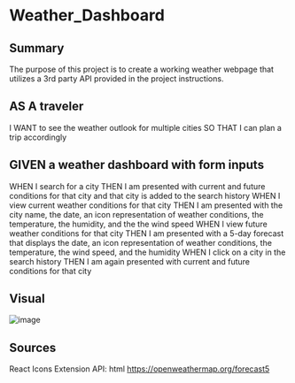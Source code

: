 # Weather_Dashboard

## Summary
The purpose of this project is to create a working weather webpage that utilizes a 3rd party API provided in the project instructions.

## AS A traveler
I WANT to see the weather outlook for multiple cities
SO THAT I can plan a trip accordingly


## GIVEN a weather dashboard with form inputs
WHEN I search for a city
THEN I am presented with current and future conditions for that city and that city is added to the search history
WHEN I view current weather conditions for that city
THEN I am presented with the city name, the date, an icon representation of weather conditions, the temperature, the humidity, and the the wind speed
WHEN I view future weather conditions for that city
THEN I am presented with a 5-day forecast that displays the date, an icon representation of weather conditions, the temperature, the wind speed, and the humidity
WHEN I click on a city in the search history
THEN I am again presented with current and future conditions for that city


## Visual
![image](https://user-images.githubusercontent.com/119467134/217396667-3211fdb6-9a14-4443-8296-32e2a7f059f7.png)





## Sources
React Icons Extension
API: html https://openweathermap.org/forecast5